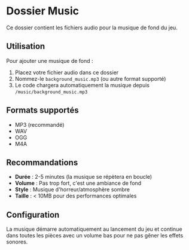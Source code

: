 # Dossier Music

Ce dossier contient les fichiers audio pour la musique de fond du jeu.

## Utilisation

Pour ajouter une musique de fond :

1. Placez votre fichier audio dans ce dossier
2. Nommez-le `background_music.mp3` (ou autre format supporté)
3. Le code chargera automatiquement la musique depuis `/music/background_music.mp3`

## Formats supportés

- MP3 (recommandé)
- WAV 
- OGG
- M4A

## Recommandations

- **Durée** : 2-5 minutes (la musique se répètera en boucle)
- **Volume** : Pas trop fort, c'est une ambiance de fond
- **Style** : Musique d'horreur/atmosphère sombre
- **Taille** : < 10MB pour des performances optimales

## Configuration

La musique démarre automatiquement au lancement du jeu et continue dans toutes les pièces avec un volume bas pour ne pas gêner les effets sonores.